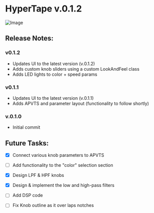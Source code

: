# HyperTape v.0.1.2

![Image](https://github.com/user-attachments/assets/5c69e1e1-8cd9-41cb-88c8-84408cdfac72)

## Release Notes:

### v0.1.2

- Updates UI to the latest version (v.0.1.2)
- Adds custom knob sliders using a custom LookAndFeel class
- Adds LED lights to color + speed params

### v0.1.1

- Updates UI to the latest version (v.0.1.1)
- Adds APVTS and parameter layout (functionality to follow shortly)

### v.0.1.0

- Initial commit

## Future Tasks:

- [x] Connect various knob parameters to APVTS
- [ ] Add functionality to the "color" selection section
- [x] Design LPF & HPF knobs
- [x] Design & implement the low and high-pass filters
- [ ] Add DSP code
- [ ] Fix Knob outline as it over laps notches

